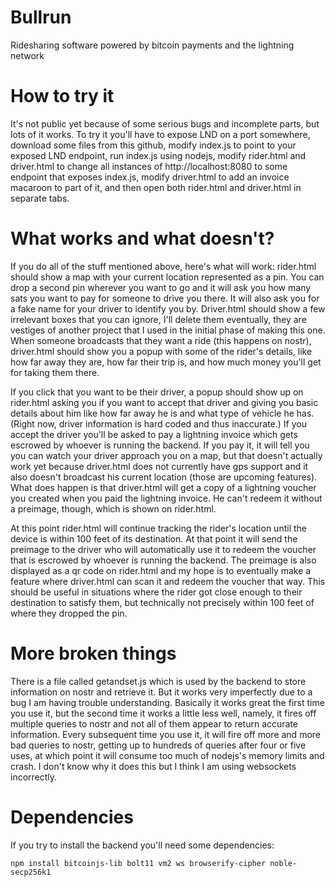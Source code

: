 # Bullrun
Ridesharing software powered by bitcoin payments and the lightning network

# How to try it

It's not public yet because of some serious bugs and incomplete parts, but lots of it works. To try it you'll have to expose LND on a port somewhere, download some files from this github, modify index.js to point to your exposed LND endpoint, run index.js using nodejs, modify rider.html and driver.html to change all instances of http://localhost:8080 to some endpoint that exposes index.js, modify driver.html to add an invoice macaroon to part of it, and then open both rider.html and driver.html in separate tabs.

# What works and what doesn't?

If you do all of the stuff mentioned above, here's what will work: rider.html should show a map with your current location represented as a pin. You can drop a second pin wherever you want to go and it will ask you how many sats you want to pay for someone to drive you there. It will also ask you for a fake name for your driver to identify you by. Driver.html should show a few irrelevant boxes that you can ignore, I'll delete them eventually, they are vestiges of another project that I used in the initial phase of making this one. When someone broadcasts that they want a ride (this happens on nostr), driver.html should show you a popup with some of the rider's details, like how far away they are, how far their trip is, and how much money you'll get for taking them there.

If you click that you want to be their driver, a popup should show up on rider.html asking you if you want to accept that driver and giving you basic details about him like how far away he is and what type of vehicle he has. (Right now, driver information is hard coded and thus inaccurate.) If you accept the driver you'll be asked to pay a lightning invoice which gets escrowed by whoever is running the backend. If you pay it, it will tell you you can watch your driver approach you on a map, but that doesn't actually work yet because driver.html does not currently have gps support and it also doesn't broadcast his current location (those are upcoming features). What does happen is that driver.html will get a copy of a lightning voucher you created when you paid the lightning invoice. He can't redeem it without a preimage, though, which is shown on rider.html.

At this point rider.html will continue tracking the rider's location until the device is within 100 feet of its destination. At that point it will send the preimage to the driver who will automatically use it to redeem the voucher that is escrowed by whoever is running the backend. The preimage is also displayed as a qr code on rider.html and my hope is to eventually make a feature where driver.html can scan it and redeem the voucher that way. This should be useful in situations where the rider got close enough to their destination to satisfy them, but technically not precisely within 100 feet of where they dropped the pin.

# More broken things

There is a file called getandset.js which is used by the backend to store information on nostr and retrieve it. But it works very imperfectly due to a bug I am having trouble understanding. Basically it works great the first time you use it, but the second time it works a little less well, namely, it fires off multiple queries to nostr and not all of them appear to return accurate information. Every subsequent time you use it, it will fire off more and more bad queries to nostr, getting up to hundreds of queries after four or five uses, at which point it will consume too much of nodejs's memory limits and crash. I don't know why it does this but I think I am using websockets incorrectly.

# Dependencies

If you try to install the backend you'll need some dependencies:

`npm install bitcoinjs-lib bolt11 vm2 ws browserify-cipher noble-secp256k1`
